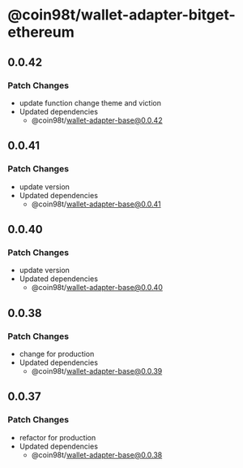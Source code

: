 # @coin98t/wallet-adapter-bitget-ethereum

## 0.0.42

### Patch Changes

- update function change theme and viction
- Updated dependencies
  - @coin98t/wallet-adapter-base@0.0.42

## 0.0.41

### Patch Changes

- update version
- Updated dependencies
  - @coin98t/wallet-adapter-base@0.0.41

## 0.0.40

### Patch Changes

- update version
- Updated dependencies
  - @coin98t/wallet-adapter-base@0.0.40

## 0.0.38

### Patch Changes

- change for production
- Updated dependencies
  - @coin98t/wallet-adapter-base@0.0.39

## 0.0.37

### Patch Changes

- refactor for production
- Updated dependencies
  - @coin98t/wallet-adapter-base@0.0.38
